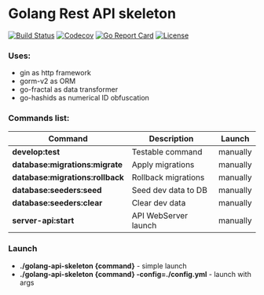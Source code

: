 # Golang Rest API skeleton
[![Build Status](https://app.travis-ci.com/Kachit/golang-api-skeleton.svg?branch=master)](https://app.travis-ci.com/Kachit/golang-api-skeleton)
[![Codecov](https://codecov.io/gh/Kachit/golang-api-skeleton/branch/master/graph/badge.svg?token=L1DIXLCL4s)](https://codecov.io/gh/Kachit/golang-api-skeleton)
[![Go Report Card](https://goreportcard.com/badge/github.com/kachit/golang-api-skeleton)](https://goreportcard.com/report/github.com/kachit/golang-api-skeleton)
[![License](https://img.shields.io/github/license/mashape/apistatus.svg)](https://github.com/kachit/golang-api-skeleton/blob/master/LICENSE)

### Uses:
* gin as http framework
* gorm-v2 as ORM
* go-fractal as data transformer
* go-hashids as numerical ID obfuscation

### Commands list:
| Command | Description | Launch |
| ------ | ------ |------ |
| **develop:test** | Testable command | manually |
| **database:migrations:migrate** | Apply migrations | manually |
| **database:migrations:rollback** | Rollback migrations | manually |
| **database:seeders:seed** | Seed dev data to DB | manually |
| **database:seeders:clear** | Clear dev data | manually |
| **server-api:start** | API WebServer launch | manually |

### Launch
* **./golang-api-skeleton {command}** - simple launch
* **./golang-api-skeleton {command} -config=./config.yml** - launch with args